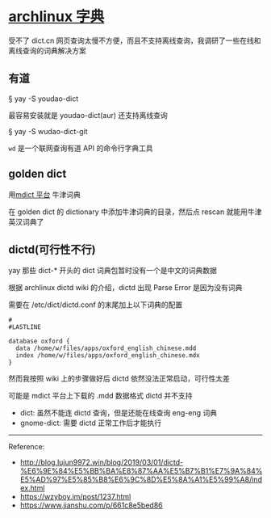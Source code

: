 # [archlinux 字典](/category/archlinux/dictd.md)

受不了 dict.cn 网页查询太慢不方便，而且不支持离线查询，我调研了一些在线和离线查询的词典解决方案

## 有道

§ yay -S youdao-dict

最容易安装就是 youdao-dict(aur) 还支持离线查询

§ yay -S wudao-dict-git

`wd` 是一个联网查询有道 API 的命令行字典工具

## golden dict

用[mdict 平台](https://mdict.org/categories/english-chinese/)
牛津词典

在 golden dict 的 dictionary 中添加牛津词典的目录，然后点 rescan 就能用牛津英汉词典了

## dictd(可行性不行)

yay 那些 dict-* 开头的 dict 词典包暂时没有一个是中文的词典数据

根据 archlinux dictd wiki 的介绍，dictd 出现 Parse Error 是因为没有词典

需要在 /etc/dict/dictd.conf 的末尾加上以下词典的配置

```
#
#LASTLINE

database oxford {
  data /home/w/files/apps/oxford_english_chinese.mdd
  index /home/w/files/apps/oxford_english_chinese.mdx
}
```

然而我按照 wiki 上的步骤做好后 dictd 依然没法正常启动，可行性太差

可能是 mdict 平台上下载的 .mdd 数据格式 dictd 并不支持

- dict: 虽然不能连 dictd 查询，但是还能在线查询 eng-eng 词典
- gnome-dict: 需要 dictd 正常工作后才能执行

---

Reference:

- <http://blog.lujun9972.win/blog/2019/03/01/dictd-%E6%9E%84%E5%BB%BA%E8%87%AA%E5%B7%B1%E7%9A%84%E5%AD%97%E5%85%B8%E6%9C%8D%E5%8A%A1%E5%99%A8/index.html>
- <https://wzyboy.im/post/1237.html>
- <https://www.jianshu.com/p/661c8e5bed86>
